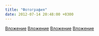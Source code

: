 ```yaml
---
title: "Фотография"
date: 2012-07-14 20:48:00 +0300
---
```



[Вложение](/assets/vk_photos/1/IOpJpcM64XM.jpg)
[Вложение](/assets/vk_photos/2/3DIe8jDHfVM.jpg)
[Вложение](/assets/vk_photos/2/R0jZJtwZGpE.jpg)
[Вложение](/assets/vk_photos/1/bHVLftg81A4.jpg)
